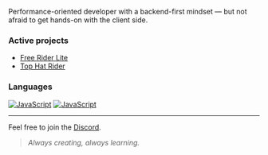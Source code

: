 Performance-oriented developer with a backend-first mindset — but not afraid to get hands-on with the client side.

### Active projects
- [Free Rider Lite](https://github.com/Calculamatrise/frhd-lite)
- [Top Hat Rider](https://github.com/tophatrider/game)

### Languages
[![JavaScript](https://img.shields.io/badge/JavaScript-F7DF1E?logo=javascript&logoColor=000)](https://developer.mozilla.org/en-US/docs/Web/JavaScript)
[![JavaScript](https://img.shields.io/badge/-Node.js-417E38?logo=nodedotjs&logoColor=FFF)](https://nodejs.org/en/about)

---

Feel free to join the [Discord](https://discord.gg/N5vYy9cEYc).

> *Always creating, always learning.*
